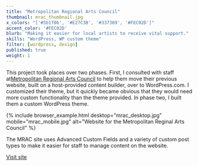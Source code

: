 ```yaml
---
title: "Metropolitan Regional Arts Council"
thumbnail: mrac_thumbnail.jpg
x_colors: "['#5b1f0b', '#E27C3B', '#337369', '#FEC02D']"
accent_color: '#FEC02D'
blurb: "Making it easier for local artists to receive vital support."
skills: "WordPress, WP custom theme"
filter: [wordpress, design]
published: true
weight: 1
---
```


This project took places over two phases. First, I consulted with staff at[Metropolitan Regional Arts Council](https://mrac.org) to help them move their previous website, built on a host-provided content builder, over to WordPress.com. I customized their theme, but it quickly became obvious that they would need more custom functionality than the theme provided. In phase two, I built them a custom WordPress theme.

{% include browser_example.html desktop="mrac_desktop.jpg" mobile="mrac_mobile.jpg" alt="Website for the Metropolitan Reginal Arts Council" %}

The MRAC site uses Advanced Custom Fields and a variety of custom post types to make it easier for staff to manage content on the website. 

<a href="https://mrac.org" class="button">Visit site</a>